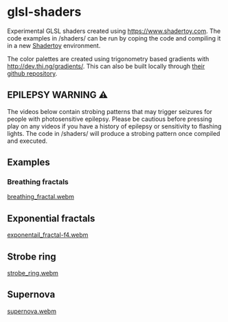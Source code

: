 # glsl-shaders

Experimental GLSL shaders created using https://www.shadertoy.com. The code examples in /shaders/ can be run by coping the code and compiling it in a new [Shadertoy](https://www.shadertoy.com) environment.

The color palettes are created using trigonometry based gradients with http://dev.thi.ng/gradients/. This can also be built locally through [their github repository](https://github.com/thi-ng/cgg).

## EPILEPSY WARNING :warning:
The videos below contain strobing patterns that may trigger seizures for people with photosensitive epilepsy. Please be cautious before pressing play on any videos if you have a history of epilepsy or sensitivity to flashing lights. The code in /shaders/ will produce a strobing pattern once compiled and executed.

## Examples
### Breathing fractals
[breathing_fractal.webm](https://github.com/Vestue/glsl-shaders/assets/61783376/6f032f13-03f9-44ba-98bc-3458eabb4e1a)

## Exponential fractals
[exponentail_fractal-f4.webm](https://github.com/Vestue/glsl-shaders/assets/61783376/3b14cc59-6f60-4b7e-8603-a629792aa7c3)

## Strobe ring
[strobe_ring.webm](https://github.com/Vestue/glsl-shaders/assets/61783376/bf3ca142-19b3-4460-bcf4-3cf999edebf7)

## Supernova
[supernova.webm](https://github.com/Vestue/glsl-shaders/assets/61783376/020d7812-6ffa-4246-aff7-cd6e90f41cbb)
